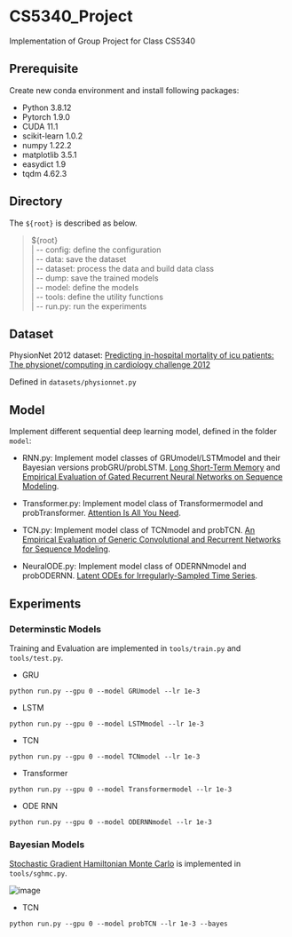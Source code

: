 # CS5340_Project
Implementation of Group Project for Class CS5340

## Prerequisite
Create new conda environment and install following packages:
* Python 3.8.12
* Pytorch 1.9.0
* CUDA 11.1
* scikit-learn 1.0.2
* numpy 1.22.2
* matplotlib 3.5.1
* easydict 1.9
* tqdm 4.62.3

## Directory
The `${root}` is described as below.
> ${root}\
| -- config: define the configuration\
| -- data: save the dataset\
| -- dataset: process the data and build data class\
| -- dump: save the trained models\
| -- model: define the models\
| -- tools: define the utility functions\
| -- run.py: run the experiments

## Dataset
PhysionNet 2012 dataset: [Predicting in-hospital mortality of icu patients: The physionet/computing in cardiology challenge 2012](https://ieeexplore.ieee.org/abstract/document/6420376)

Defined in `datasets/physionnet.py`



## Model
Implement different sequential deep learning model, defined in the folder `model`:

* RNN.py: Implement model classes of GRUmodel/LSTMmodel and their Bayesian versions probGRU/probLSTM. [Long Short-Term Memory](https://ieeexplore.ieee.org/abstract/document/6795963) and [Empirical Evaluation of Gated Recurrent Neural Networks on Sequence Modeling](https://arxiv.org/pdf/1412.3555.pdf?ref=hackernoon.com).

* Transformer.py: Implement model class of Transformermodel and probTransformer. [Attention Is All You Need](https://proceedings.neurips.cc/paper/2017/file/3f5ee243547dee91fbd053c1c4a845aa-Paper.pdf).

* TCN.py: Implement model class of TCNmodel and probTCN. [An Empirical Evaluation of Generic Convolutional and Recurrent Networks for Sequence Modeling](https://arxiv.org/pdf/1803.01271.pdf).

* NeuralODE.py: Implement model class of ODERNNmodel and probODERNN. [Latent ODEs for Irregularly-Sampled Time Series](https://papers.nips.cc/paper/2019/file/42a6845a557bef704ad8ac9cb4461d43-Paper.pdf).


## Experiments

### Determinstic Models
Training and Evaluation are implemented in `tools/train.py` and `tools/test.py`.

* GRU
```
python run.py --gpu 0 --model GRUmodel --lr 1e-3
```

* LSTM
```
python run.py --gpu 0 --model LSTMmodel --lr 1e-3
```

* TCN
```
python run.py --gpu 0 --model TCNmodel --lr 1e-3
```

* Transformer
```
python run.py --gpu 0 --model Transformermodel --lr 1e-3
```

* ODE RNN
```
python run.py --gpu 0 --model ODERNNmodel --lr 1e-3
```

### Bayesian Models
[Stochastic Gradient Hamiltonian Monte Carlo](https://proceedings.mlr.press/v32/cheni14.pdf) is implemented in `tools/sghmc.py`.

![image](https://github.com/guxm2021/CS5340_Project/assets/SGHMC.png)

* TCN
```
python run.py --gpu 0 --model probTCN --lr 1e-3 --bayes
```

